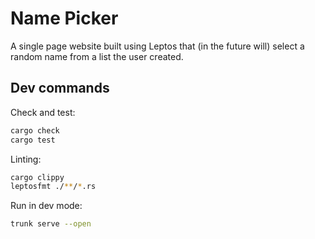 # Name Picker
A single page website built using Leptos that (in the future will) select a random name from a list the user created.

## Dev commands
Check and test:
```bash
cargo check
cargo test
```

Linting:
```bash
cargo clippy
leptosfmt ./**/*.rs
```

Run in dev mode:
```bash
trunk serve --open
```
